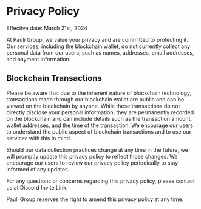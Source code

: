 # Privacy Policy

Effective date: March 21st, 2024

At Pauli Group, we value your privacy and are committed to protecting it. Our services, including the blockchain wallet, do not currently collect any personal data from our users, such as names, addresses, email addresses, and payment information.

## Blockchain Transactions
Please be aware that due to the inherent nature of blockchain technology, transactions made through our blockchain wallet are public and can be viewed on the blockchain by anyone. While these transactions do not directly disclose your personal information, they are permanently recorded on the blockchain and can include details such as the transaction amount, wallet addresses, and the time of the transaction. We encourage our users to understand the public aspect of blockchain transactions and to use our services with this in mind.

Should our data collection practices change at any time in the future, we will promptly update this privacy policy to reflect those changes. We encourage our users to review our privacy policy periodically to stay informed of any updates.

For any questions or concerns regarding this privacy policy, please contact us at Discord Invite Link.

Pauli Group reserves the right to amend this privacy policy at any time.
